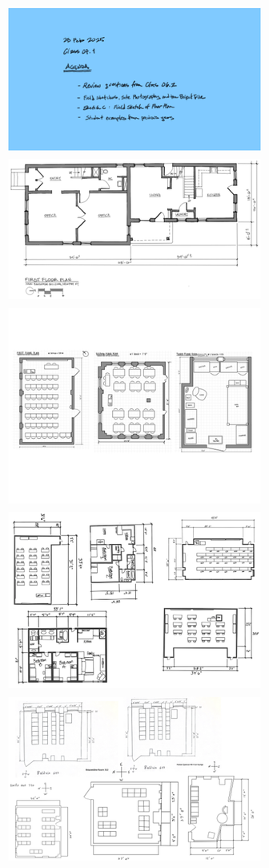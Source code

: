 ![Today's Agenda](images/250225_07-1.png)

![Fig. 5.1 Sketch C. Field Sketches of Floor Plans of Five Large Rooms](images/050102fieldSketchPlans.png)

![](images/Assignment_09_Above_Average.jpg)

![](images/Assignment_09_Average.png)

![](images/Assignment_09_Below_Average.png)


